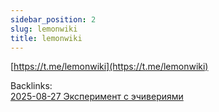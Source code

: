```yaml
---
sidebar_position: 2
slug: lemonwiki
title: lemonwiki
---
```

[https://t.me/lemonwiki](https://t.me/lemonwiki)  

Backlinks:  
[2025-08-27 Эксперимент с эчивериями](/growing/experiments/2025-08-27-echiveria-experiment.md)
